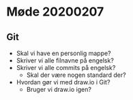 # Møde 20200207
## Git
- Skal vi have en personlig mappe?
- Skriver vi alle filnavne på engelsk?
- Skriver vi alle commits på engelsk?
  - Skal der være nogen standard der?
- Hvordan gør vi med draw.io i Git?
  - Bruger vi draw.io igen?